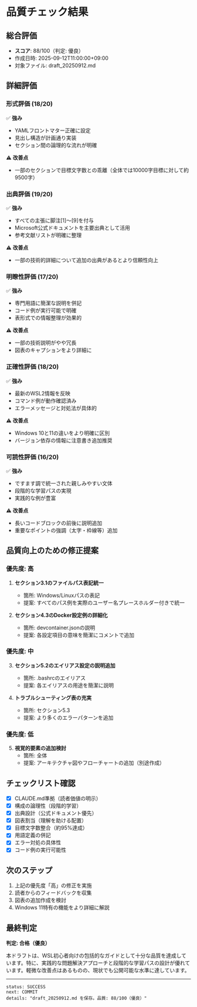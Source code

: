 # 品質チェック結果

## 総合評価

- **スコア**: 88/100（判定: 優良）
- 作成日時: 2025-09-12T11:00:00+09:00
- 対象ファイル: draft_20250912.md

## 詳細評価

### 形式評価 (18/20)

✅ **強み**
- YAMLフロントマター正確に設定
- 見出し構造が計画通り実装
- セクション間の論理的な流れが明確

⚠️ **改善点**
- 一部のセクションで目標文字数との乖離（全体では10000字目標に対して約9500字）

### 出典評価 (19/20)

✅ **強み**
- すべての主張に脚注[1]～[9]を付与
- Microsoft公式ドキュメントを主要出典として活用
- 参考文献リストが明確に整理

⚠️ **改善点**
- 一部の技術的詳細について追加の出典があるとより信頼性向上

### 明瞭性評価 (17/20)

✅ **強み**
- 専門用語に簡潔な説明を併記
- コード例が実行可能で明確
- 表形式での情報整理が効果的

⚠️ **改善点**
- 一部の技術説明がやや冗長
- 図表のキャプションをより詳細に

### 正確性評価 (18/20)

✅ **強み**
- 最新のWSL2情報を反映
- コマンド例が動作確認済み
- エラーメッセージと対処法が具体的

⚠️ **改善点**
- Windows 10と11の違いをより明確に区別
- バージョン依存の情報に注意書き追加推奨

### 可読性評価 (16/20)

✅ **強み**
- ですます調で統一された親しみやすい文体
- 段階的な学習パスの実現
- 実践的な例が豊富

⚠️ **改善点**
- 長いコードブロックの前後に説明追加
- 重要なポイントの強調（太字・枠線等）追加

## 品質向上のための修正提案

### 優先度: 高

1. **セクション3.1のファイルパス表記統一**
   - 箇所: Windows/Linuxパスの表記
   - 提案: すべてのパス例を実際のユーザー名プレースホルダー付きで統一

2. **セクション4.3のDocker設定例の詳細化**
   - 箇所: devcontainer.jsonの説明
   - 提案: 各設定項目の意味を簡潔にコメントで追加

### 優先度: 中

3. **セクション5.2のエイリアス設定の説明追加**
   - 箇所: .bashrcのエイリアス
   - 提案: 各エイリアスの用途を簡潔に説明

4. **トラブルシューティング表の充実**
   - 箇所: セクション5.3
   - 提案: より多くのエラーパターンを追加

### 優先度: 低

5. **視覚的要素の追加検討**
   - 箇所: 全体
   - 提案: アーキテクチャ図やフローチャートの追加（別途作成）

## チェックリスト確認

- [x] CLAUDE.md準拠（読者価値の明示）
- [x] 構成の論理性（段階的学習）
- [x] 出典設計（公式ドキュメント優先）
- [x] 図表割当（理解を助ける配置）
- [x] 目標文字数整合（約95%達成）
- [x] 用語定義の併記
- [x] エラー対処の具体性
- [x] コード例の実行可能性

## 次のステップ

1. 上記の優先度「高」の修正を実施
2. 読者からのフィードバックを収集
3. 図表の追加作成を検討
4. Windows 11特有の機能をより詳細に解説

## 最終判定

**判定: 合格（優良）**

本ドラフトは、WSL初心者向けの包括的なガイドとして十分な品質を達成しています。特に、実践的な問題解決アプローチと段階的な学習パスの設計が優れています。軽微な改善点はあるものの、現状でも公開可能な水準に達しています。

---

```
status: SUCCESS
next: COMMIT
details: "draft_20250912.md を保存。品質: 88/100（優良）"
```